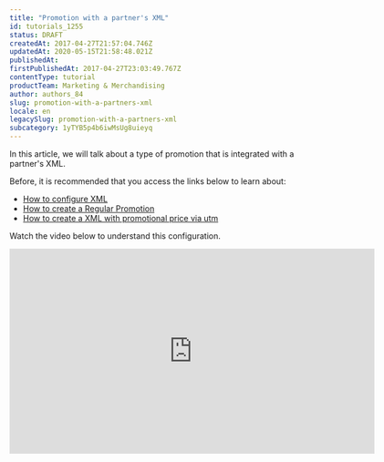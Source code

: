```yaml
---
title: "Promotion with a partner's XML"
id: tutorials_1255
status: DRAFT
createdAt: 2017-04-27T21:57:04.746Z
updatedAt: 2020-05-15T21:58:48.021Z
publishedAt: 
firstPublishedAt: 2017-04-27T23:03:49.767Z
contentType: tutorial
productTeam: Marketing & Merchandising
author: authors_84
slug: promotion-with-a-partners-xml
locale: en
legacySlug: promotion-with-a-partners-xml
subcategory: 1yTYB5p4b6iwMsUg8uieyq
---
```


In this article, we will talk about a type of promotion that is integrated with a partner's XML.

Before, it is recommended that you access the links below to learn about:

- [How to configure XML](http://help.vtex.com/hc/pt-br/articles/216777848 "How to configure XML")
- [How to create a Regular Promotion](http://help.vtex.com/hc/pt-br/articles/211806057 "How to create a Regular Promotion")
- [How to create a XML with promotional price via utm](http://help.vtex.com/hc/pt-br/articles/206547858 "How to create a XML with promotional price via utm")

Watch the video below to understand this configuration.

<iframe src="https://www.youtube.com/embed/yxysEIEad7I" width="640" height="360" frameborder="0" allowfullscreen="allowfullscreen"></iframe>

